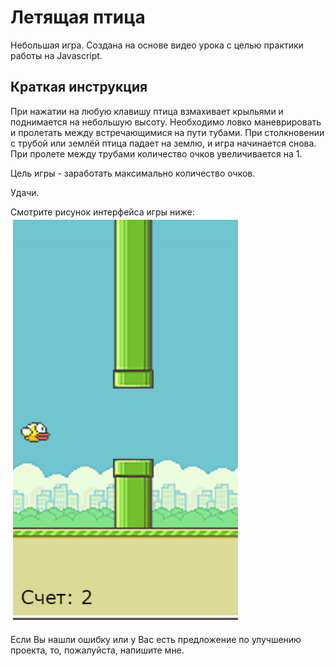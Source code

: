 # Летящая птица
Небольшая игра. Создана на основе видео урока с целью практики работы на Javascript.

## Краткая инструкция
При нажатии на любую клавишу птица взмахивает крыльями и поднимается на небольшую высоту. Необходимо ловко маневрировать и пролетать между встречающимися на пути тубами. При столкновении с трубой или землёй птица падает на землю, и игра начинается снова. При пролете между трубами количество очков увеличивается на 1.

Цель игры - заработать максимально количество очков. 

Удачи.

Смотрите рисунок интерфейса игры ниже: 
![Image alt](https://github.com/DenisShilyaev/Flying_bird/raw/master/for_README/Interface.png)


Если Вы нашли ошибку или у Вас есть предложение по улучшению проекта, то, пожалуйста, напишите мне.